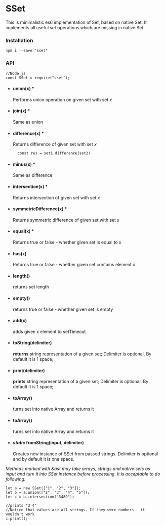 # SSet
This is minimalistic es6 implementation of Set, based on native Set. It implements all useful set operations which are missing in native Set.

### Installation
```
npm i --save "sset"
```

### API

```
//Node.js
const SSet = require("sset");

```

* #### union(x) *
  Performs union operation on given set with set *x*

* #### join(x) *
  Same as union

* #### difference(x) *
  Returns difference of given set with set *x*
  ```
    const res = set1.difference(set2)
  ```
* #### minus(x)   *
  Same as difference

* #### intersection(x)  *  
    Returns intersection of given set with set *x*

* #### symmetricDifference(x) *   
   Returns symmetric difference of given set with set *x*

* #### equal(x)   *
   Returns true or false - whether given set is equal to x



* #### has(x)   
   Returns true or false - whether given set contains element x

* #### length()   
  returns set length

* #### empty()   
    returns true or false - whether given set is empty

* #### add(x)   
    adds given x element to setTimeout


* #### toString(delimiter)   
    **returns** string representation of a given set;
    Delimiter is optional. By default it is 1 space;


* #### print(delimiter)   
    **prints** string representation of a given set;
    Delimiter is optional. By default it is 1 space;

* #### toArray()   
    turns set into native Array and returns it

* #### toArray()   
    turns set into native Array and returns it

* #### *static* fromString(input, delimiter)
    Creates new instance of SSet from passed strings.
    Delimiter is optional and by default it is one space.



*Methods marked with &ast may take arrays, strings and native sets as input and turn it into SSet instance before processing. It is acceptable to do following:*
```
let a = new SSet(["1", "2", "3"]);
let b = a.union(["2", "3", "4", "5"]);
let c = b.intersection("3489");

//prints "3 4"
//Notice that values are all strings. If they were numbers - it wouldn't work
c.print();


```
